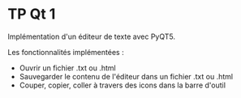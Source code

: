 # TP Qt 1

Implémentation d'un éditeur de texte avec PyQT5.

Les fonctionnalités implémentées :
- Ouvrir un fichier .txt ou .html
- Sauvegarder le contenu de l'éditeur dans un fichier .txt ou .html
- Couper, copier, coller à travers des icons dans la barre d'outil
